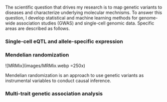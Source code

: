 The scientific question that drives my research is to map genetic variants to diseases and characterize underlying molecular mechnisms. To answer this question, I develop statistical and machine learning methods for genome-wide association studies (GWAS) and single-cell genomic data. Specific areas are described as follows.

### Single-cell eQTL and allele-specific expression



### Mendelian randomization

![MRMix](images/MRMix.webp =250x)

Mendelian randomization is an approach to use genetic variants as instrumental variables to conduct causal inference.

### Multi-trait genetic association analysis

